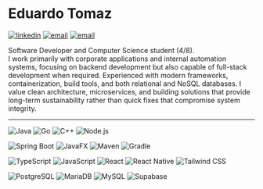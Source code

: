 # Eduardo Tomaz 
<div>
  
[![linkedin](https://img.shields.io/badge/LinkedIn-0D1117?style=flat&logo=linkedin&logoColor=A5B4FC)](https://www.linkedin.com/in/eduardotoomazs) 
[![email](https://img.shields.io/badge/Email-0D1117?style=flat&logo=outlook&logoColor=A5B4FC)](mailto:eduardotoomaz@outlook.com)
[![email](https://img.shields.io/badge/Instagram-0D1117?style=flat&logo=&logoColor=A5B4FC)](https://www.instagram.com/tomazdudux)

Software Developer and Computer Science student (4/8).
<br>
I work primarily with corporate applications and internal automation systems, focusing on backend development but also capable of full-stack development when required. Experienced with modern frameworks, containerization, build tools, and both relational and NoSQL databases. I value clean architecture, microservices, and building solutions that provide long-term sustainability rather than quick fixes that compromise system integrity.
</div>

---

![Java](https://img.shields.io/badge/Java-0D1117?style=for-the-badge&logo=openjdk&logoColor=A5B4FC)
![Go](https://img.shields.io/badge/Go-0D1117?style=for-the-badge&logo=go&logoColor=A5B4FC)
![C++](https://img.shields.io/badge/C%2B%2B-0D1117?style=for-the-badge&logo=c%2B%2B&logoColor=A5B4FC)
![Node.js](https://img.shields.io/badge/Node.js-0D1117?style=for-the-badge&logo=nodedotjs&logoColor=A5B4FC)

![Spring Boot](https://img.shields.io/badge/Spring_Boot-0D1117?style=for-the-badge&logo=spring-boot&logoColor=A5B4FC)
![JavaFX](https://img.shields.io/badge/JavaFX-0D1117?style=for-the-badge&logo=openjdk&logoColor=A5B4FC)
![Maven](https://img.shields.io/badge/Apache_Maven-0D1117?style=for-the-badge&logo=apache-maven&logoColor=A5B4FC)
![Gradle](https://img.shields.io/badge/Gradle-0D1117?style=for-the-badge&logo=gradle&logoColor=A5B4FC)

![TypeScript](https://img.shields.io/badge/TypeScript-0D1117?style=for-the-badge&logo=typescript&logoColor=A5B4FC)
![JavaScript](https://img.shields.io/badge/JavaScript-0D1117?style=for-the-badge&logo=javascript&logoColor=A5B4FC)
![React](https://img.shields.io/badge/React-0D1117?style=for-the-badge&logo=react&logoColor=A5B4FC)
![React Native](https://img.shields.io/badge/React_Native-0D1117?style=for-the-badge&logo=react&logoColor=A5B4FC)
![Tailwind CSS](https://img.shields.io/badge/Tailwind_CSS-0D1117?style=for-the-badge&logo=tailwind-css&logoColor=A5B4FC)

![PostgreSQL](https://img.shields.io/badge/PostgreSQL-0D1117?style=for-the-badge&logo=postgresql&logoColor=A5B4FC)
![MariaDB](https://img.shields.io/badge/MariaDB-0D1117?style=for-the-badge&logo=mariadb&logoColor=A5B4FC)
![MySQL](https://img.shields.io/badge/MySQL-0D1117?style=for-the-badge&logo=mysql&logoColor=A5B4FC)
![Supabase](https://img.shields.io/badge/Supabase-0D1117?style=for-the-badge&logo=supabase&logoColor=A5B4FC)
